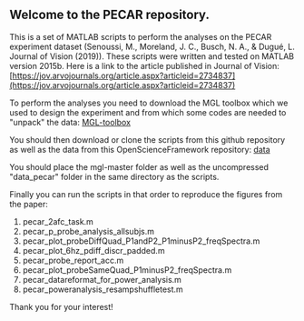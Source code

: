 ## Welcome to the PECAR repository.

This is a set of MATLAB scripts to perform the analyses on the PECAR experiment dataset (Senoussi, M., Moreland, J. C., Busch, N. A., & Dugué, L. Journal of Vision (2019)).
These scripts were written and tested on MATLAB version 2015b.
Here is a link to the article published in Journal of Vision: [https://jov.arvojournals.org/article.aspx?articleid=2734837](https://jov.arvojournals.org/article.aspx?articleid=2734837)

To perform the analyses you need to download the MGL toolbox which we used to design the experiment and from which some codes are needed to "unpack" the data:
[MGL-toolbox](http://gru.stanford.edu/doku.php/mgl/download)

You should then download or clone the scripts from this github repository as well as the data from this OpenScienceFramework repository: [data](https://osf.io/2d9sc/?view_only=6ef3f85d9f944d27b23fc7af5a26f087)

You should place the mgl-master folder as well as the uncompressed "data_pecar" folder in the same directory as the scripts.

Finally you can run the scripts in that order to reproduce the figures from the paper:
1) pecar_2afc_task.m
2) pecar_p_probe_analysis_allsubjs.m
3) pecar_plot_probeDiffQuad_P1andP2_P1minusP2_freqSpectra.m
4) pecar_plot_6hz_pdiff_discr_padded.m
5) pecar_probe_report_acc.m
6) pecar_plot_probeSameQuad_P1minusP2_freqSpectra.m
7) pecar_datareformat_for_power_analysis.m
8) pecar_poweranalysis_resampshuffletest.m


Thank you for your interest!